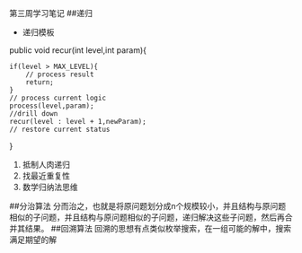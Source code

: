 第三周学习笔记
##递归
- 递归模板

 public void recur(int level,int param){
	
	if(level > MAX_LEVEL){
		// process result
		return;
	}
	// process current logic
	process(level,param);
	//drill down
	recur(level : level + 1,newParam);
	// restore current status
}

1. 抵制人肉递归
2. 找最近重复性
3. 数学归纳法思维

##分治算法
分而治之，也就是将原问题划分成n个规模较小，并且结构与原问题相似的子问题，并且结构与原问题相似的子问题，递归解决这些子问题，然后再合并其结果。
##回溯算法
回溯的思想有点类似枚举搜索，在一组可能的解中，搜索满足期望的解
